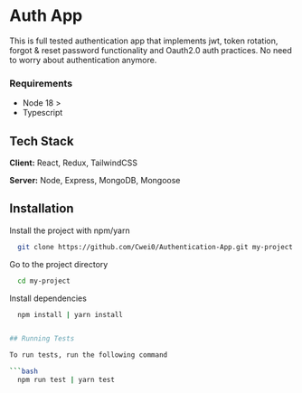 # Auth App

This is full tested authentication app that implements jwt, token rotation, forgot & reset password functionality and Oauth2.0 auth practices. No need to worry about authentication anymore.

### Requirements
- Node 18 >
- Typescript

## Tech Stack

**Client:** React, Redux, TailwindCSS

**Server:** Node, Express, MongoDB, Mongoose


## Installation

Install the project with npm/yarn

```bash
  git clone https://github.com/Cwei0/Authentication-App.git my-project
```

Go to the project directory

```bash
  cd my-project
```

Install dependencies

```bash
  npm install | yarn install


## Running Tests

To run tests, run the following command

```bash
  npm run test | yarn test
```
